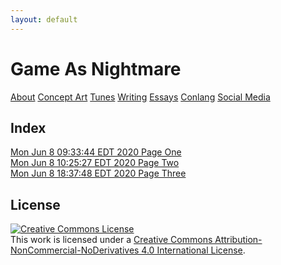 ```yaml
---
layout: default
---
```

# Game As Nightmare

[About](https://lwflouisa.github.io/uploadedfairyalt/about.html) [Concept Art](https://lwflouisa.github.io/uploadedfairyalt/conceptart.html) [Tunes](https://lwflouisa.github.io/uploadedfairyalt/tunes.html) [Writing](https://www.pixiv.net/en/users/22919066) [Essays](https://lwflouisa.github.io/uploadedfairyalt/essays/) [Conlang](https://personaljournal.ca/hafestra-conlang/) [Social Media](https://lwflouisa.github.io/uploadedfairyalt/social.html)

## Index

[Mon Jun  8 09:33:44 EDT 2020 Page One](https://lwflouisa.github.io/uploadedfairyalt/page_html/page1.html)<br />
[Mon Jun  8 10:25:27 EDT 2020 Page Two](https://lwflouisa.github.io/uploadedfairyalt/page_html/page2.html)<br />
[Mon Jun  8 18:37:48 EDT 2020 Page Three](https://lwflouisa.github.io/uploadedfairyalt/page_html/page3.html)<br />

## License
<a rel="license" href="http://creativecommons.org/licenses/by-nc-nd/4.0/"><img alt="Creative Commons License" style="border-width:0" src="https://i.creativecommons.org/l/by-nc-nd/4.0/80x15.png" /></a><br />This work is licensed under a <a rel="license" href="http://creativecommons.org/licenses/by-nc-nd/4.0/">Creative Commons Attribution-NonCommercial-NoDerivatives 4.0 International License</a>.
